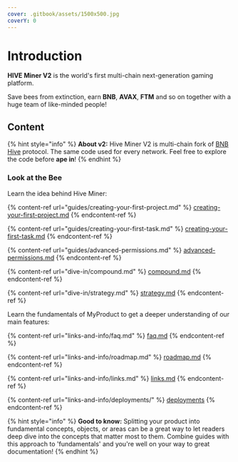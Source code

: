 ```yaml
---
cover: .gitbook/assets/1500x500.jpg
coverY: 0
---
```


# Introduction

**HIVE Miner V2** is the world's first multi-chain next-generation  gaming platform.

Save bees from extinction, earn **BNB**, **AVAX**, **FTM** and so on together with a huge team of like-minded people!&#x20;

## Content

{% hint style="info" %}
**About v2:** Hive Miner V2 is multi-chain fork of [BNB Hive](https://bnb-hive.net/) protocol. The same code used for every network. Feel free to explore the code before **ape in**!
{% endhint %}

### Look at the Bee

Learn the idea behind Hive Miner:

{% content-ref url="guides/creating-your-first-project.md" %}
[creating-your-first-project.md](guides/creating-your-first-project.md)
{% endcontent-ref %}

{% content-ref url="guides/creating-your-first-task.md" %}
[creating-your-first-task.md](guides/creating-your-first-task.md)
{% endcontent-ref %}

{% content-ref url="guides/advanced-permissions.md" %}
[advanced-permissions.md](guides/advanced-permissions.md)
{% endcontent-ref %}

{% content-ref url="dive-in/compound.md" %}
[compound.md](dive-in/compound.md)
{% endcontent-ref %}

{% content-ref url="dive-in/strategy.md" %}
[strategy.md](dive-in/strategy.md)
{% endcontent-ref %}

Learn the fundamentals of MyProduct to get a deeper understanding of our main features:

{% content-ref url="links-and-info/faq.md" %}
[faq.md](links-and-info/faq.md)
{% endcontent-ref %}

{% content-ref url="links-and-info/roadmap.md" %}
[roadmap.md](links-and-info/roadmap.md)
{% endcontent-ref %}

{% content-ref url="links-and-info/links.md" %}
[links.md](links-and-info/links.md)
{% endcontent-ref %}

{% content-ref url="links-and-info/deployments/" %}
[deployments](links-and-info/deployments/)
{% endcontent-ref %}

{% hint style="info" %}
**Good to know:** Splitting your product into fundamental concepts, objects, or areas can be a great way to let readers deep dive into the concepts that matter most to them. Combine guides with this approach to 'fundamentals' and you're well on your way to great documentation!
{% endhint %}

